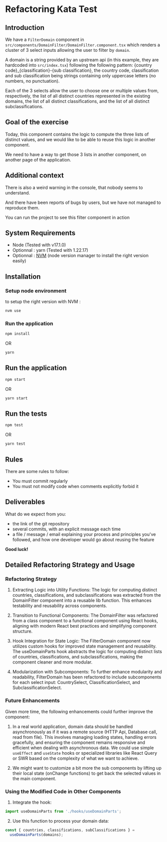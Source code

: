 # Refactoring Kata Test

## Introduction

We have a `FilterDomain` component in `src/components/DomainFilter/DomainFilter.component.tsx` which renders a cluster of 3 select inputs allowing the user to filter by `domain`.

A domain is a string provided by an upstream api (in this example, they are hardcoded into `src/index.tsx`) following the following pattern: {country code}\_{classification}-{sub classification}, the country code, classification and sub classification being strings containing only uppercase letters (no numbers, no punctuation).

Each of the 3 selects allow the user to choose one or multiple values from, respectively, the list of all distinct countries represented in the existing domains, the list of all distinct classifications, and the list of all distinct subclassifications.

## Goal of the exercise

Today, this component contains the logic to compute the three lists of distinct values, and we would like to be able to reuse this logic in another component.

We need to have a way to get those 3 lists in another component, on another page of the application.

## Additional context

There is also a weird warning in the console, that nobody seems to understand.

And there have been reports of bugs by users, but we have not managed to reproduce them.

You can run the project to see this filter component in action

## System Requirements

- Node (Tested with v17.1.0)
- Optionnal : yarn (Tested with 1.22.17)
- Optionnal : [NVM](https://github.com/nvm-sh/nvm) (node version manager to install the right version easily)

## Installation

### Setup node environment

to setup the right version with NVM :

```bash
nvm use
```

### Run the application

```bash
npm install
```

OR

```bash
yarn
```

## Run the application

```bash
npm start
```

OR

```bash
yarn start
```

## Run the tests

```bash
npm test
```

OR

```bash
yarn test
```

## Rules

There are some rules to follow:

- You must commit regularly
- You must not modify code when comments explicitly forbid it

## Deliverables

What do we expect from you:

- the link of the git repository
- several commits, with an explicit message each time
- a file / message / email explaining your process and principles you've followed, and how one developer would go about reusing the feature

**Good luck!**

## Detailed Refactoring Strategy and Usage

### Refactoring Strategy

1. Extracting Logic into Utility Functions: The logic for computing distinct countries, classifications, and subclassifications was extracted from the DomainFilter component into a reusable lib function. This enhances testability and reusability across components.

2. Transition to Functional Components: The DomainFilter was refactored from a class component to a functional component using React hooks, aligning with modern React best practices and simplifying component structure.

3. Hook Integration for State Logic: The FilterDomain component now utilizes custom hooks for improved state management and reusability. The useDomainParts hook abstracts the logic for computing distinct lists of countries, classifications, and subclassifications, making the component cleaner and more modular.

4. Modularization with Subcomponents: To further enhance modularity and readability, FilterDomain has been refactored to include subcomponents for each select input: CountrySelect, ClassificationSelect, and SubclassificationSelect.

### Future Enhancements

Given more time, the following enhancements could further improve the component:

1. In a real world application, domain data should be handled asynchronously as if it was a remote source (HTTP Api, Database call, read from file). This involves managing loading states, handling errors gracefully, and ensuring the component remains responsive and efficient when dealing with asynchronous data. We could use simple `useEffect` and `useState` hooks or specialized libraries like React Query or SWR based on the complexity of what we want to achieve.

2. We might want to customize a bit more the sub components by lifting up their local state (onChange functions) to get back the selected values in the main component.

### Using the Modified Code in Other Components

1. Integrate the hook:

```typescript
import useDomainParts from './hooks/useDomainParts';
```

2. Use this function to process your domain data:

```typescript
const { countries, classifications, subClassifications } =
  useDomainParts(domains);
```
